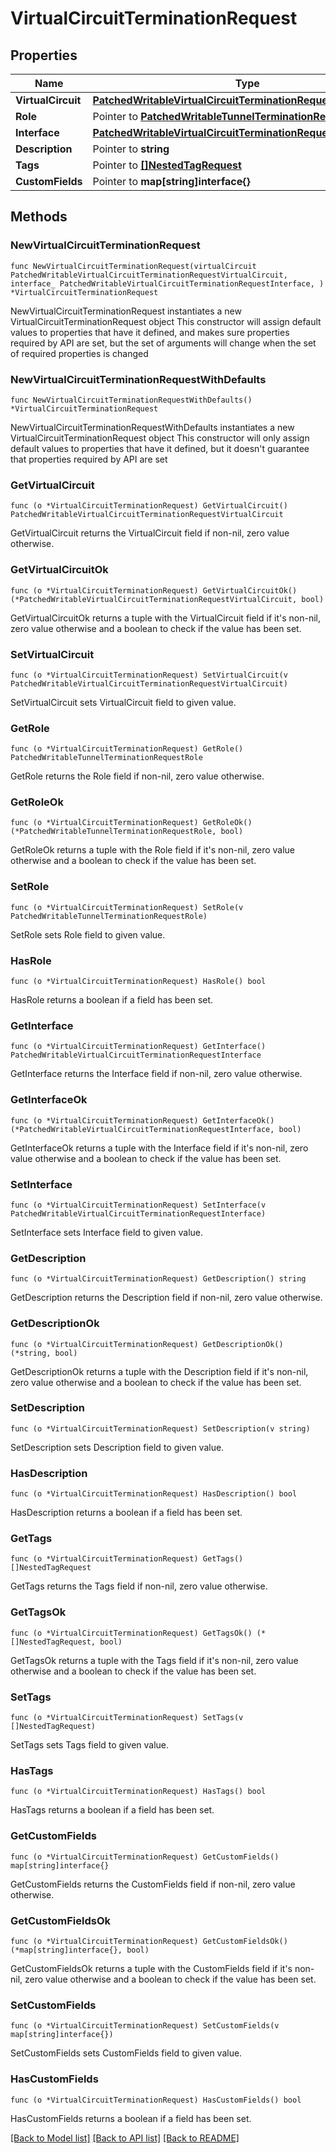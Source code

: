 # VirtualCircuitTerminationRequest

## Properties

Name | Type | Description | Notes
------------ | ------------- | ------------- | -------------
**VirtualCircuit** | [**PatchedWritableVirtualCircuitTerminationRequestVirtualCircuit**](PatchedWritableVirtualCircuitTerminationRequestVirtualCircuit.md) |  | 
**Role** | Pointer to [**PatchedWritableTunnelTerminationRequestRole**](PatchedWritableTunnelTerminationRequestRole.md) |  | [optional] 
**Interface** | [**PatchedWritableVirtualCircuitTerminationRequestInterface**](PatchedWritableVirtualCircuitTerminationRequestInterface.md) |  | 
**Description** | Pointer to **string** |  | [optional] 
**Tags** | Pointer to [**[]NestedTagRequest**](NestedTagRequest.md) |  | [optional] 
**CustomFields** | Pointer to **map[string]interface{}** |  | [optional] 

## Methods

### NewVirtualCircuitTerminationRequest

`func NewVirtualCircuitTerminationRequest(virtualCircuit PatchedWritableVirtualCircuitTerminationRequestVirtualCircuit, interface_ PatchedWritableVirtualCircuitTerminationRequestInterface, ) *VirtualCircuitTerminationRequest`

NewVirtualCircuitTerminationRequest instantiates a new VirtualCircuitTerminationRequest object
This constructor will assign default values to properties that have it defined,
and makes sure properties required by API are set, but the set of arguments
will change when the set of required properties is changed

### NewVirtualCircuitTerminationRequestWithDefaults

`func NewVirtualCircuitTerminationRequestWithDefaults() *VirtualCircuitTerminationRequest`

NewVirtualCircuitTerminationRequestWithDefaults instantiates a new VirtualCircuitTerminationRequest object
This constructor will only assign default values to properties that have it defined,
but it doesn't guarantee that properties required by API are set

### GetVirtualCircuit

`func (o *VirtualCircuitTerminationRequest) GetVirtualCircuit() PatchedWritableVirtualCircuitTerminationRequestVirtualCircuit`

GetVirtualCircuit returns the VirtualCircuit field if non-nil, zero value otherwise.

### GetVirtualCircuitOk

`func (o *VirtualCircuitTerminationRequest) GetVirtualCircuitOk() (*PatchedWritableVirtualCircuitTerminationRequestVirtualCircuit, bool)`

GetVirtualCircuitOk returns a tuple with the VirtualCircuit field if it's non-nil, zero value otherwise
and a boolean to check if the value has been set.

### SetVirtualCircuit

`func (o *VirtualCircuitTerminationRequest) SetVirtualCircuit(v PatchedWritableVirtualCircuitTerminationRequestVirtualCircuit)`

SetVirtualCircuit sets VirtualCircuit field to given value.


### GetRole

`func (o *VirtualCircuitTerminationRequest) GetRole() PatchedWritableTunnelTerminationRequestRole`

GetRole returns the Role field if non-nil, zero value otherwise.

### GetRoleOk

`func (o *VirtualCircuitTerminationRequest) GetRoleOk() (*PatchedWritableTunnelTerminationRequestRole, bool)`

GetRoleOk returns a tuple with the Role field if it's non-nil, zero value otherwise
and a boolean to check if the value has been set.

### SetRole

`func (o *VirtualCircuitTerminationRequest) SetRole(v PatchedWritableTunnelTerminationRequestRole)`

SetRole sets Role field to given value.

### HasRole

`func (o *VirtualCircuitTerminationRequest) HasRole() bool`

HasRole returns a boolean if a field has been set.

### GetInterface

`func (o *VirtualCircuitTerminationRequest) GetInterface() PatchedWritableVirtualCircuitTerminationRequestInterface`

GetInterface returns the Interface field if non-nil, zero value otherwise.

### GetInterfaceOk

`func (o *VirtualCircuitTerminationRequest) GetInterfaceOk() (*PatchedWritableVirtualCircuitTerminationRequestInterface, bool)`

GetInterfaceOk returns a tuple with the Interface field if it's non-nil, zero value otherwise
and a boolean to check if the value has been set.

### SetInterface

`func (o *VirtualCircuitTerminationRequest) SetInterface(v PatchedWritableVirtualCircuitTerminationRequestInterface)`

SetInterface sets Interface field to given value.


### GetDescription

`func (o *VirtualCircuitTerminationRequest) GetDescription() string`

GetDescription returns the Description field if non-nil, zero value otherwise.

### GetDescriptionOk

`func (o *VirtualCircuitTerminationRequest) GetDescriptionOk() (*string, bool)`

GetDescriptionOk returns a tuple with the Description field if it's non-nil, zero value otherwise
and a boolean to check if the value has been set.

### SetDescription

`func (o *VirtualCircuitTerminationRequest) SetDescription(v string)`

SetDescription sets Description field to given value.

### HasDescription

`func (o *VirtualCircuitTerminationRequest) HasDescription() bool`

HasDescription returns a boolean if a field has been set.

### GetTags

`func (o *VirtualCircuitTerminationRequest) GetTags() []NestedTagRequest`

GetTags returns the Tags field if non-nil, zero value otherwise.

### GetTagsOk

`func (o *VirtualCircuitTerminationRequest) GetTagsOk() (*[]NestedTagRequest, bool)`

GetTagsOk returns a tuple with the Tags field if it's non-nil, zero value otherwise
and a boolean to check if the value has been set.

### SetTags

`func (o *VirtualCircuitTerminationRequest) SetTags(v []NestedTagRequest)`

SetTags sets Tags field to given value.

### HasTags

`func (o *VirtualCircuitTerminationRequest) HasTags() bool`

HasTags returns a boolean if a field has been set.

### GetCustomFields

`func (o *VirtualCircuitTerminationRequest) GetCustomFields() map[string]interface{}`

GetCustomFields returns the CustomFields field if non-nil, zero value otherwise.

### GetCustomFieldsOk

`func (o *VirtualCircuitTerminationRequest) GetCustomFieldsOk() (*map[string]interface{}, bool)`

GetCustomFieldsOk returns a tuple with the CustomFields field if it's non-nil, zero value otherwise
and a boolean to check if the value has been set.

### SetCustomFields

`func (o *VirtualCircuitTerminationRequest) SetCustomFields(v map[string]interface{})`

SetCustomFields sets CustomFields field to given value.

### HasCustomFields

`func (o *VirtualCircuitTerminationRequest) HasCustomFields() bool`

HasCustomFields returns a boolean if a field has been set.


[[Back to Model list]](../README.md#documentation-for-models) [[Back to API list]](../README.md#documentation-for-api-endpoints) [[Back to README]](../README.md)


